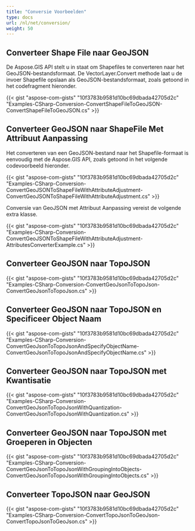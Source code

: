 ```yaml
---
title: "Conversie Voorbeelden"
type: docs
url: /nl/net/conversion/
weight: 50
---
```


## **Converteer Shape File naar GeoJSON**
De Aspose.GIS API stelt u in staat om Shapefiles te converteren naar het GeoJSON-bestandsformaat. De VectorLayer.Convert methode laat u de invoer Shapefile opslaan als GeoJSON-bestandsformaat, zoals getoond in het codefragment hieronder.

{{< gist "aspose-com-gists" "10f3783b9581d10bc69dbada42705d2c" "Examples-CSharp-Conversion-ConvertShapeFileToGeoJSON-ConvertShapeFileToGeoJSON.cs" >}}
## **Converteer GeoJSON naar ShapeFile Met Attribuut Aanpassing**
Het converteren van een GeoJSON-bestand naar het Shapefile-formaat is eenvoudig met de Aspose.GIS API, zoals getoond in het volgende codevoorbeeld hieronder.

{{< gist "aspose-com-gists" "10f3783b9581d10bc69dbada42705d2c" "Examples-CSharp-Conversion-ConvertGeoJSONToShapeFileWithAttributeAdjustment-ConvertGeoJSONToShapeFileWithAttributeAdjustment.cs" >}}

Conversie van GeoJSON met Attribuut Aanpassing vereist de volgende extra klasse.

{{< gist "aspose-com-gists" "10f3783b9581d10bc69dbada42705d2c" "Examples-CSharp-Conversion-ConvertGeoJSONToShapeFileWithAttributeAdjustment-AttributesConverterExample.cs" >}}
## **Converteer GeoJSON naar TopoJSON**
{{< gist "aspose-com-gists" "10f3783b9581d10bc69dbada42705d2c" "Examples-CSharp-Conversion-ConvertGeoJsonToTopoJson-ConvertGeoJsonToTopoJson.cs" >}}
## **Converteer GeoJSON naar TopoJSON en Specificeer Object Naam**
{{< gist "aspose-com-gists" "10f3783b9581d10bc69dbada42705d2c" "Examples-CSharp-Conversion-ConvertGeoJsonToTopoJsonAndSpecifyObjectName-ConvertGeoJsonToTopoJsonAndSpecifyObjectName.cs" >}}
## **Converteer GeoJSON naar TopoJSON met Kwantisatie**
{{< gist "aspose-com-gists" "10f3783b9581d10bc69dbada42705d2c" "Examples-CSharp-Conversion-ConvertGeoJsonToTopoJsonWithQuantization-ConvertGeoJsonToTopoJsonWithQuantization.cs" >}}
## **Converteer GeoJSON naar TopoJSON met Groeperen in Objecten**
{{< gist "aspose-com-gists" "10f3783b9581d10bc69dbada42705d2c" "Examples-CSharp-Conversion-ConvertGeoJsonToTopoJsonWithGroupingIntoObjects-ConvertGeoJsonToTopoJsonWithGroupingIntoObjects.cs" >}}
## **Converteer TopoJSON naar GeoJSON**
{{< gist "aspose-com-gists" "10f3783b9581d10bc69dbada42705d2c" "Examples-CSharp-Conversion-ConvertTopoJsonToGeoJson-ConvertTopoJsonToGeoJson.cs" >}}
